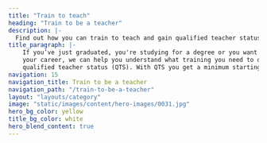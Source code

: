 ```yaml
---
title: "Train to teach"
heading: "Train to be a teacher"
description: |-
  Find out how you can train to teach and gain qualified teacher status (QTS). Explore university and school-led training, and how to get QTS with a PGCE.
title_paragraph: |-
    If you’ve just graduated, you're studying for a degree or you want to change
    your career, we can help you understand what training you need to do to get
    qualified teacher status (QTS). With QTS you get a minimum starting salary of £30,000.
navigation: 15
navigation_title: Train to be a teacher
navigation_path: "/train-to-be-a-teacher"
layout: "layouts/category"
image: "static/images/content/hero-images/0031.jpg"
hero_bg_color: yellow
title_bg_color: white
hero_blend_content: true
---
```



